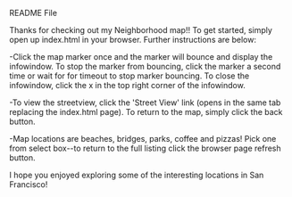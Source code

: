 README File

Thanks for checking out my Neighborhood map!!  To get started, simply open up index.html in your browser.  Further instructions are below:

-Click the map marker once and the marker will bounce and display the infowindow.  To stop the marker from bouncing, click the marker a second time or wait for for timeout to stop marker bouncing.  To close the infowindow, click the x in the top right corner of the infowindow.

-To view the streetview, click the 'Street View' link (opens in the same tab replacing the index.html page).  To return to the map, simply click the back button.

-Map locations are beaches, bridges, parks, coffee and pizzas! Pick one from select box--to return to the full listing click the browser page refresh button.

I hope you enjoyed exploring some of the interesting locations in San Francisco!
